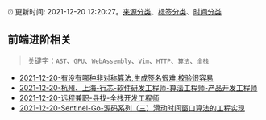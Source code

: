 :alarm_clock: 更新时间: 2021-12-20 12:20:27。[来源分类](../README.md)、[标签分类](../TAGS.md)、[时间分类](../TIMELINE.md)

## 前端进阶相关


> 关键字：`AST`、`GPU`、`WebAssembly`、`Vim`、`HTTP`、`算法`、`全栈`



- [2021-12-20-有没有哪种非对称算法,生成签名很难,校验很容易](https://www.v2ex.com/t/823387) 
- [2021-12-20-杭州、上海-行芯-软件研发工程师-算法工程师-产品开发工程师](https://www.v2ex.com/t/823375) 
- [2021-12-20-远程兼职-寻找-全栈开发工程师](https://www.v2ex.com/t/823358) 
- [2021-12-20-Sentinel-Go-源码系列（三）滑动时间窗口算法的工程实现](https://toutiao.io/k/0k9wpua) 